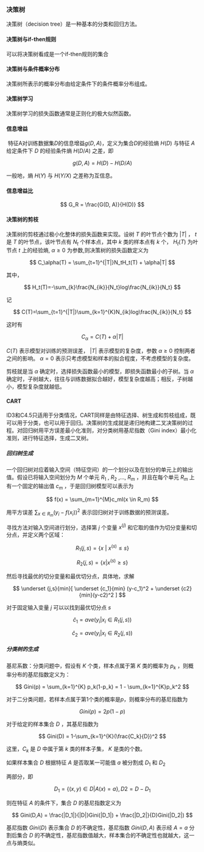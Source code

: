 

### 决策树

  决策树（decision tree）是一种基本的分类和回归方法。

#### 决策树与if-then规则

  可以将决策树看成是一个if-then规则的集合

#### 决策树与条件概率分布

  决策树所表示的概率分布由给定条件下的条件概率分布组成。

#### 决策树学习

  决策树学习的损失函数通常是正则化的极大似然函数。

#### 信息增益

​    特征A对训练数据集$D$的信息增益$g(D, A)$，定义为集合$D$的经验熵 $H(D)$ 与特征 $A$ 给定条件下 $D$ 的经验条件熵 $H(D/A)$ 之差，即

$$
g(D,A) = H(D) - H(D/A)
$$

一般地，熵 $H(Y)$ 与 $H(Y/X)$ 之差称为互信息。

#### 信息增益比

$$
G_R = \frac{G(D, A)}{H(D)}
$$

#### 决策树的剪枝

  决策树的剪枝通过极小化整体的损失函数来实现。设树 $T$ 
  的叶节点个数为 $|T|$ ， $t$ 是 $T$ 的叶节点，该叶节点有 $N_t$ 个样本点，其中 $k$ 类的样本点有 $k$ 个， $H_t(T)$ 为叶节点 $t$ 上的经验熵, $\alpha \geq 0$ 为参数,则决策树的损失函数定义为
  
$$
C_\alpha(T) = \sum_{t=1}^{|T|}N_tH_t(T) + \alpha|T|
$$

其中，

$$
H_t(T)=-\sum_{k}\frac{N_{ik}}{N_t}log\frac{N_{ik}}{N_t}
$$

记

$$
C(T)=\sum_{t=1}^{|T|}\sum_{k=1}^{K}N_{ik}log\frac{N_{ik}}{N_t}
$$

这时有

$$
C_\alpha=C(T) + \alpha|T|
$$

$C(T)$ 表示模型对训练的预测误差， $|T|$ 表示模型的复杂度，参数 $\alpha \geq 0$ 控制两者之间的影响。 $\alpha=0$ 表示只考虑模型和样本的拟合程度，不考虑模型的复杂度。

  剪枝就是当 $\alpha$ 确定时，选择损失函数最小的模型，即损失函数最小的子树。当 $\alpha$ 确定时，子树越大，往往与训练数据拟合越好，模型复杂度越高；相反，子树越小，模型复杂度就越低。

#### CART

  ID3和C4.5只适用于分类情况，CART同样是由特征选择、树生成和剪枝组成，既可以用于分类，也可以用于回归。决策树的生成就是递归地构建二叉决策树的过程。对回归树用平方误差最小化准则，对分类树用基尼指数（Gini index）最小化准则，进行特征选择，生成二叉树。

##### 回归树生成

  一个回归树对应着输入空间（特征空间）的一个划分以及在划分的单元上的输出值。假设已将输入空间划分为 $M$ 个单元 $R_1$ , $R_2$ ,..., $R_m$ ，并且在每个单元 $R_m$ 上有一个固定的输出值 $c_m$ ，于是回归树模型可以表示为

$$
f(x) = \sum_{m=1}^{M}c_mI(x \in R_m)
$$

  用平方误差 $\sum_{x \in R_m}(y_i - f(x_i))^2$ 表示回归树对于训练数据的预测误差。

  寻找方法对输入空间进行划分，选择第 $j$ 个变量 $x^{(j)}$ 和它取的值作为切分变量和切分点，并定义两个区域：

$$
R_1(j,s)=\{x\ | \ x^{(s)} \leq s \}
$$

$$
R_2(j,s)=\{x|x^{(s)} \geq s\}
$$

然后寻找最优的切分变量和最优切分点，具体地，求解

$$
\underset {j,s}{min}[ \underset {c_1}{min} (y-c_1)^2 +  \underset {c2}{min}(y-c2)^2 ]
$$

对于固定输入变量 $j$ 可以以找到最优切分点 $s$

$$
\hat c_1  =  ave(y_i|x_i \in  R_1(j,s))
$$

$$
\hat c_2  =  ave(y_i|x_i \in  R_2(j,s))
$$

##### 分类树的生成

  基尼系数：分类问题中，假设有 $K$ 个类，样本点属于第 $K$ 类的概率为 $p_k$ ，则概率分布的基尼指数定义为：

$$
Gini(p) =  \sum_{k=1}^{K} p_k(1-p_k) = 1 - \sum_{k=1}^{K}p_k^2
$$

  对于二分类问题，若样本点属于第1个类的概率是$p$，则概率分布的基尼指数为

$$
Gini(p)=2p(1-p)
$$

  对于给定的样本集合 $D$ ，其基尼指数为

$$
Gini(D) = 1-\sum_{k=1}^{K}(\frac{C_k}{D})^2
$$

  这里，$C_k$ 是 $D$ 中属于第 $k$ 类的样本子集， $K$ 是类的个数。

  如果样本集合 $D$ 根据特征 $A$ 是否取某一可能值 $a$ 被分割成 $D_1$ 和 $D_2$ 

两部分，即

$$
D_1 = \{(x, y) \in D |  A(x) = a\},  D2=D -D_1
$$

则在特征 $A$ 的条件下，集合 $D$ 的基尼指数定义为

$$
Gini(D,A) = \frac{|D_1|}{|D|}Gini(|D_1|) + \frac{|D_2|}{D}Gini(|D_2|)
$$

基尼指数 $Gini(D)$ 表示集合 $D$ 的不确定性，基尼指数 $Gini(D,A)$ 表示经 $A=a$ 分割后集合 $D$ 的不确定性，基尼指数值越大，样本集合的不确定性也就越大，这一点与熵类似。
